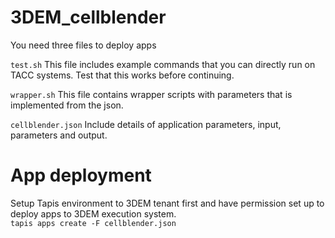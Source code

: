 # 3DEM_cellblender

You need three files to deploy apps

`test.sh`
This file includes example commands that you can directly run on TACC systems. Test that this works before continuing. 

`wrapper.sh`
This file contains wrapper scripts with parameters that is implemented from the json. 

`cellblender.json`
Include details of application parameters, input, parameters and output. 

# App deployment

Setup Tapis environment to 3DEM tenant first and have permission set up to deploy apps to 3DEM execution system. </br>
```tapis apps create -F cellblender.json ```



